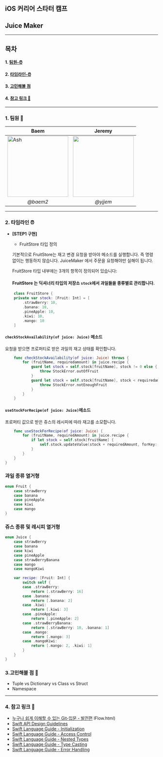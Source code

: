 ## iOS 커리어 스타터 캠프
## Juice Maker

---

## 목차
#### 1. [팀원-⏰](#1.-팀원)
#### 2. [타임라인-⏰](#2.-타임라인)
#### 3. [고민해볼 점](#3.-고민해볼-점)
#### 4. [참고 링크 🔎](#4.-참고-링크-🔎)
--- 
### 1. 팀원 👥
| <center>Baem| <center>Jeremy |
| -------- | -------- |
| <a href="https://ibb.co/K6tWhrT"><img src="https://user-images.githubusercontent.com/88357373/188073563-1f58d29f-3a36-4d4d-9698-03cf24113fb3.PNG" alt="Ash" border="0" width="200"></a>  | <a href="https://ibb.co/K6tWhrT"><img src="https://i.imgur.com/RbVTB47.jpg" border="0" width="200"></a>  |
| <center>*@baem2* |<center>*@yjjem* |  

---
  
### 2. 타임라인 ⏰
- **[STEP1 구현]** 
    * FruitStore 타입 정의
    
    기본적으로 FruitStore는 재고 변경 요청을 받아야 메소드를 실행합니다. 즉 명령 없이는 행동하지 않습니다. JuiceMaker 에서 주문을 요청해야만 실해이 됩니다.
    
    FruitStore 타입 내부에는 3개의 항목이 정의되어 있습니다:


    #### FruitStore 는 딕셔너리 타입의 저장소 `stock`에서 과일들을 종류별로 관리합니다.
```swift 
    class FruitStore {
    private var stock: [Fruit: Int] = [
        .strawBerry: 10,
        .banana: 10,
        .pineApple: 10,
        .kiwi: 10,
        .mango: 10
    ]
```

#### `checkStockAvailability(of juice: Juice)` 메소드
요청을 받으면 프로퍼티로 받은 과일의 재고 상태를 확인합니다.

```swift
    func checkStockAvailability(of juice: Juice) throws {
        for (fruitName, requiredamount) in juice.recipe {
            guard let stock = self.stock[fruitName], stock != 0 else {
                throw StockError.outOfFruit
            }
            guard let stock = self.stock[fruitName], stock < requiredamount else {
                throw StockError.notEnoughFruit
            }
        }
    }
```
#### `useStockForRecipe(of juice: Juice)`메소드
프로퍼티 값으로 받은 쥬스의 레시피에 따라 재고를 소모합니다.

```swift
    func useStockForRecipe(of juice: Juice) {
        for (fruitName, requiredAmount) in juice.recipe {
            if let stock = self.stock[fruitName] {
                self.stock.updateValue(stock + requiredAmount, forKey: fruitName)
            }
        }
    }
}

```

### 과일 종류 열거형

```swift
enum Fruit {
    case strawBerry
    case banana
    case pineApple
    case kiwi
    case mango
}
```
### 쥬스 종류 및 레시피 열거형 

```swift
enum Juice {
    case strawBerry
    case banana
    case kiwi
    case pineApple
    case strawBerryBanana
    case mango
    case mangoKiwi
    
    var recipe: [Fruit: Int] {
        switch self {
        case .strawBerry:
            return [.strawBerry: 16]
        case .banana:
            return [.banana: 2]
        case .kiwi:
            return [.kiwi: 3]
        case .pineApple:
            return [.pineApple: 2]
        case .strawBerryBanana:
            return [.strawBerry: 10, .banana: 1]
        case .mango:
            return [.mango: 3]
        case .mangoKiwi:
            return [.mango: 2, .kiwi: 1]
        }
    }
}
```
  

  
  
### 3.**고민해볼 점 🤔** 
- Tuple vs Dictionary vs Class vs Struct
- Namespace


  
---

### 4. 참고 링크 🔎 
- [누구나 쉽게 이해할 수 있는 Git-입문 - 발전편](https://backlog.com/git-tutorial/kr/stepup/stepup1_4.html)
lFlow.html)
- [Swift API Design Guidelines](https://swift.org/documentation/api-design-guidelines/)
- [Swift Language Guide - Initialization](https://docs.swift.org/swift-book/LanguageGuide/Initialization.html)
- [Swift Language Guide - Access Control](https://docs.swift.org/swift-book/LanguageGuide/AccessControl.html)
- [Swift Language Guide - Nested Types](https://docs.swift.org/swift-book/LanguageGuide/NestedTypes.html)
- [Swift Language Guide - Type Casting](https://docs.swift.org/swift-book/LanguageGuide/TypeCasting.html)
- [Swift Language Guide - Error Handling](https://docs.swift.org/swift-book/LanguageGuide/ErrorHandling.html)
    
